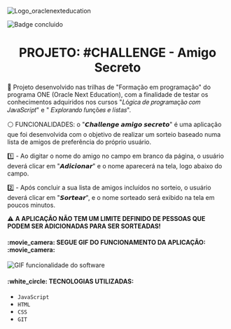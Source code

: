 




![Logo_oraclenexteducation](https://github.com/user-attachments/assets/dfa8c9b9-6a87-4648-89f1-4bf42a7f3d4a)

![Badge concluido](http://img.shields.io/static/v1?label=STATUS&message=CONCLUÍDO&color=GREEN&style=for-the-badge)


<h1 align="center"> PROJETO: #CHALLENGE - Amigo Secreto  </h1>

:pencil: Projeto desenvolvido nas trilhas de "Formação em programação" do programa ONE (Oracle Next Education), com a finalidade de testar
os conhecimentos adquiridos nos cursos "𝐿ó𝑔𝑖𝑐𝑎 𝑑𝑒 𝑝𝑟𝑜𝑔𝑟𝑎𝑚𝑎çã𝑜 𝑐𝑜𝑚 𝐽𝑎𝑣𝑎𝑆𝑐𝑟𝑖𝑝𝑡" e " 𝐸𝑥𝑝𝑙𝑜𝑟𝑎𝑛𝑑𝑜 𝑓𝑢𝑛çõ𝑒𝑠 𝑒 𝑙𝑖𝑠𝑡𝑎𝑠".

:white_circle: FUNCIONALIDADES: o "𝘾𝙝𝙖𝙡𝙡𝙚𝙣𝙜𝙚 𝙖𝙢𝙞𝙜𝙤 𝙨𝙚𝙘𝙧𝙚𝙩𝙤" é uma aplicação que foi desenvolvida com o objetivo de realizar um sorteio
baseado numa lista de amigos de preferência do próprio usuário. 

:one: - Ao digitar o nome do amigo no campo em branco da página, o usuário deverá clicar em "𝘼𝙙𝙞𝙘𝙞𝙤𝙣𝙖𝙧" e o nome aparecerá na tela, 
logo abaixo do campo.

2️⃣ - Após concluir a sua lista de amigos incluídos no sorteio, o usuário deverá clicar em "𝙎𝙤𝙧𝙩𝙚𝙖𝙧", e o nome sorteado será exibido na tela
em poucos minutos. 

:warning: <strong>A APLICAÇÃO NÃO TEM UM LIMITE DEFINIDO DE PESSOAS QUE PODEM SER ADICIONADAS PARA SER SORTEADAS!</strong>


<h4 align="left"> 
    :movie_camera:  SEGUE GIF DO FUNCIONAMENTO DA APLICAÇÃO:  :movie_camera:
</h4>


  ![GIF funcionalidade do software](https://github.com/user-attachments/assets/c45339b1-375d-4cb4-8162-12fac5990f7b)




  <h4 align="left"> 
   :white_circle:  TECNOLOGIAS UTILIZADAS:  
</h4>

- ``JavaScript``
- ``HTML``
- ``CSS``
- ``GIT``

